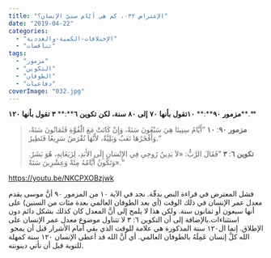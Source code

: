 ```yaml
---
title: "الإعتراض ٠٣٢، كم هي أيّام سنيّ الإنسان؟"
date: "2019-04-22"
categories: 
  - "الإختلافات-الكمية-والعددية"
  - "تناقضات"
tags: 
  - "مزمور"
  - "التكوين"
  - "الطوفان"
  - "دفاعيات"
coverImage: "032.jpg"
---
```


**مزمور** **٩٠****:** **١٠تقول** **بأنها** **٧٠** **إلى** **٨٠** **سنة،** **لكن** **تكوين** **٦****:** **٣** **تقول** **بأنها** **١٢٠****.**

> **مزمور** **٩٠**: **١٠** ”أَيَّامُ سِنِينَا هِيَ سَبْعُونَ سَنَةً، وَإِنْ كَانَتْ مَعَ الْقُوَّةِ فَثَمَانُونَ سَنَةً، وَأَفْخَرُهَا تَعَبٌ وَبَلِيَّةٌ، لأَنَّهَا تُقْرَضُ سَرِيعًا فَنَطِيرُ.“
> 
> **تكوين** **٦**: **٣** ”فَقَالَ الرَّبُّ: «لاَ يَدِينُ رُوحِي فِي الإِنْسَانِ إِلَى الأَبَدِ، لِزَيَغَانِهِ، هُوَ بَشَرٌ. وَتَكُونُ أَيَّامُهُ مِئَةً وَعِشْرِينَ سَنَةً».“

https://youtu.be/NKCPXOBzjwk

فشل المعترض في قراءة النص بدقّة. نجد في الآية ١٠ من المزمور ٩٠ أنَّ موسى يقدم معدل عمر الإنسان في ذلك الوقت (أي بعد الطوفان العالمي بعدة مئات من السنين) على أنها سبعون أو ثمانون سنة. ولكن هذا لا يلمح إلى أنَّ المعدل كان كذلك بشكل دائم دون استثناءات.بالإضافة إلى أن التكوين ٦: ٣ لا تتناول موضوع معدل عمر الإنسان على الإطلاق. إنما ال١٢٠ سنة المذكورة هي علامة للوقت الذي بقي أمام الأشرار قبل أن يمحو  الله كلَّ إنسان عَمِلَهُ بالطوفان العالمي. أي أنَّ الله قد أعطى الإنسان ١٢٠ سنة كمهلة للتوبة قبل أن تأتي دينونته.
